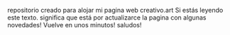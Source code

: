 repositorio creado para alojar mi pagina web creativo.art
Si estás leyendo este texto. significa que está por actualizarce la pagina con algunas novedades!
Vuelve en unos minutos! 
saludos!
